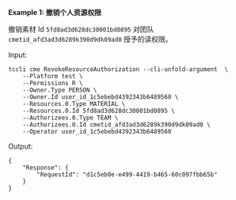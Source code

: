 **Example 1: 撤销个人资源权限**

撤销素材 Id `5fd8ad3d628dc30001bd0895` 对团队 `cmetid_afd3ad3d6289k390d9dk09ad0` 授予的读权限。

Input: 

```
tccli cme RevokeResourceAuthorization --cli-unfold-argument  \
    --Platform test \
    --Permissions R \
    --Owner.Type PERSON \
    --Owner.Id user_id_1c5ebebd4392343b6489560 \
    --Resources.0.Type MATERIAL \
    --Resources.0.Id 5fd8ad3d628dc30001bd0895 \
    --Authorizees.0.Type TEAM \
    --Authorizees.0.Id cmetid_afd3ad3d6289k390d9dk09ad0 \
    --Operator user_id_1c5ebebd4392343b6489560
```

Output: 
```
{
    "Response": {
        "RequestId": "d1c5eb0e-e499-4419-b465-60c097fbb65b"
    }
}
```

